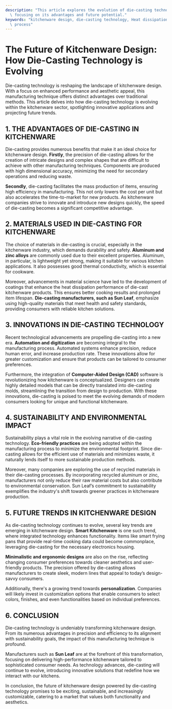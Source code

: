 ```yaml
---
description: "This article explores the evolution of die-casting technology in kitchenware design,\
  \ focusing on its advantages and future potential."
keywords: "kitchenware design, die-casting technology, Heat dissipation efficiency, Die casting\
  \ process"
---
```

# The Future of Kitchenware Design: How Die-Casting Technology is Evolving

Die-casting technology is reshaping the landscape of kitchenware design. With a focus on enhanced performance and aesthetic appeal, this manufacturing technique offers distinct advantages over traditional methods. This article delves into how die-casting technology is evolving within the kitchenware sector, spotlighting innovative applications and projecting future trends.

## 1. THE ADVANTAGES OF DIE-CASTING IN KITCHENWARE

Die-casting provides numerous benefits that make it an ideal choice for kitchenware design. **Firstly**, the precision of die-casting allows for the creation of intricate designs and complex shapes that are difficult to achieve with other manufacturing techniques. Components are produced with high dimensional accuracy, minimizing the need for secondary operations and reducing waste.

**Secondly**, die-casting facilitates the mass production of items, ensuring high efficiency in manufacturing. This not only lowers the cost per unit but also accelerates the time-to-market for new products. As kitchenware companies strive to innovate and introduce new designs quickly, the speed of die-casting becomes a significant competitive advantage.

## 2. MATERIALS USED IN DIE-CASTING FOR KITCHENWARE

The choice of materials in die-casting is crucial, especially in the kitchenware industry, which demands durability and safety. **Aluminum and zinc alloys** are commonly used due to their excellent properties. Aluminum, in particular, is lightweight yet strong, making it suitable for various kitchen applications. It also possesses good thermal conductivity, which is essential for cookware.

Moreover, advancements in material science have led to the development of coatings that enhance the heat dissipation performance of die-cast kitchenware products. This ensures better cooking results and prolonged item lifespan. **Die-casting manufacturers, such as Sun Leaf**, emphasize using high-quality materials that meet health and safety standards, providing consumers with reliable kitchen solutions.

## 3. INNOVATIONS IN DIE-CASTING TECHNOLOGY

Recent technological advancements are propelling die-casting into a new era. **Automation and digitization** are becoming integral to the manufacturing process. Automated systems enhance precision, reduce human error, and increase production rate. These innovations allow for greater customization and ensure that products can be tailored to consumer preferences.

Furthermore, the integration of **Computer-Aided Design (CAD)** software is revolutionizing how kitchenware is conceptualized. Designers can create highly detailed models that can be directly translated into die-casting molds, streamlining the transition from design to production. With these innovations, die-casting is poised to meet the evolving demands of modern consumers looking for unique and functional kitchenware.

## 4. SUSTAINABILITY AND ENVIRONMENTAL IMPACT

Sustainability plays a vital role in the evolving narrative of die-casting technology. **Eco-friendly practices** are being adopted within the manufacturing process to minimize the environmental footprint. Since die-casting allows for the efficient use of materials and minimizes waste, it naturally lends itself to more sustainable production methods.

Moreover, many companies are exploring the use of recycled materials in their die-casting processes. By incorporating recycled aluminum or zinc, manufacturers not only reduce their raw material costs but also contribute to environmental conservation. Sun Leaf’s commitment to sustainability exemplifies the industry's shift towards greener practices in kitchenware production.

## 5. FUTURE TRENDS IN KITCHENWARE DESIGN

As die-casting technology continues to evolve, several key trends are emerging in kitchenware design. **Smart Kitchenware** is one such trend, where integrated technology enhances functionality. Items like smart frying pans that provide real-time cooking data could become commonplace, leveraging die-casting for the necessary electronics housing.

**Minimalistic and ergonomic designs** are also on the rise, reflecting changing consumer preferences towards cleaner aesthetics and user-friendly products. The precision offered by die-casting allows manufacturers to create sleek, modern lines that appeal to today’s design-savvy consumers.

Additionally, there's a growing trend towards **personalization**. Companies will likely invest in customization options that enable consumers to select colors, finishes, and even functionalities based on individual preferences.

## 6. CONCLUSION

Die-casting technology is undeniably transforming kitchenware design. From its numerous advantages in precision and efficiency to its alignment with sustainability goals, the impact of this manufacturing technique is profound. 

Manufacturers such as **Sun Leaf** are at the forefront of this transformation, focusing on delivering high-performance kitchenware tailored to sophisticated consumer needs. As technology advances, die-casting will continue to evolve, introducing innovative solutions that redefine how we interact with our kitchens.

In conclusion, the future of kitchenware design powered by die-casting technology promises to be exciting, sustainable, and increasingly customizable, catering to a market that values both functionality and aesthetics.
